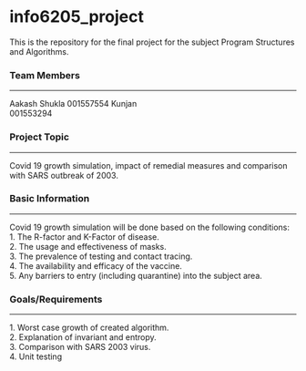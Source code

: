 # info6205_project
This is the repository for the final project for the subject Program Structures and Algorithms.

### Team Members
<hr/>
Aakash Shukla 001557554  Kunjan<br/> 001553294

### Project Topic
<hr/>
Covid 19 growth simulation, impact of remedial measures and comparison with SARS outbreak of 2003. 

### Basic Information
<hr/>
Covid 19 growth simulation will be done based on the following conditions:<br/>
1. The R-factor and K-Factor of disease.<br/>
2. The usage and effectiveness of masks.<br/>
3. The prevalence of testing and contact tracing.<br/>
4. The availability and efficacy of the vaccine.<br/>
5. Any barriers to entry (including quarantine) into the subject area. <br/>

### Goals/Requirements
<hr/>
1. Worst case growth of created algorithm.<br/>
2. Explanation of invariant and entropy.<br/>
3. Comparison with SARS 2003 virus.<br/>
4. Unit testing<br/>


